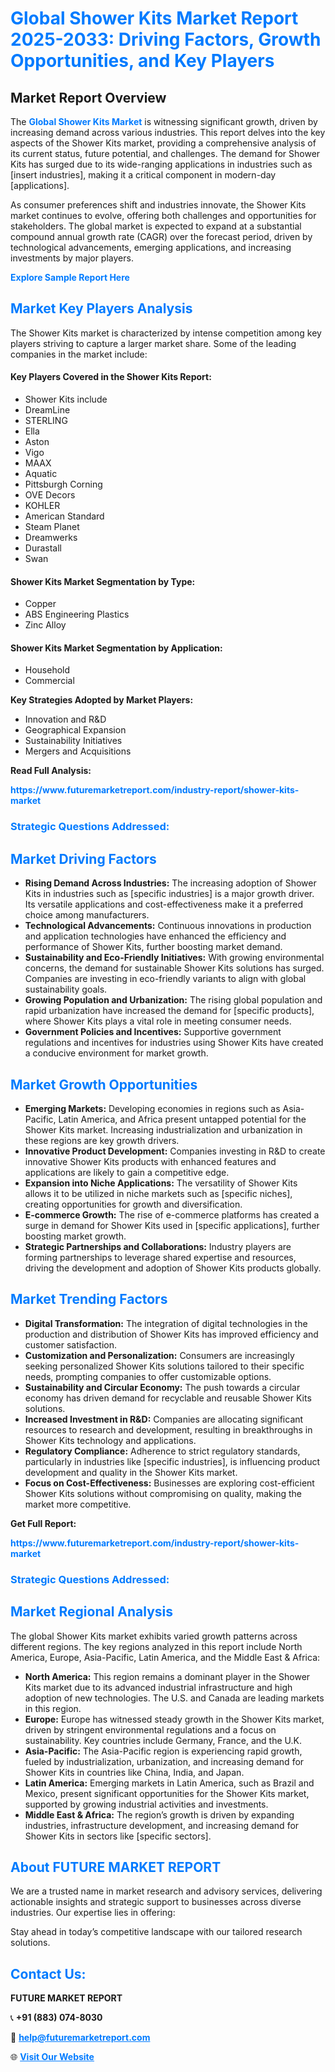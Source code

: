 <h1 style="color: #007BFF;">Global Shower Kits Market Report 2025-2033: Driving Factors, Growth Opportunities, and Key Players</h1>

<section id="overview">
<h2>Market Report Overview</h2>
<p>The <a href="https://www.futuremarketreport.com/industry-report/shower-kits-market" style="color: #007BFF; text-decoration: none;"><strong>Global Shower Kits Market</strong></a> is witnessing significant growth, driven by increasing demand across various industries. This report delves into the key aspects of the Shower Kits market, providing a comprehensive analysis of its current status, future potential, and challenges. The demand for Shower Kits has surged due to its wide-ranging applications in industries such as [insert industries], making it a critical component in modern-day [applications].</p>
<p>As consumer preferences shift and industries innovate, the Shower Kits market continues to evolve, offering both challenges and opportunities for stakeholders. The global market is expected to expand at a substantial compound annual growth rate (CAGR) over the forecast period, driven by technological advancements, emerging applications, and increasing investments by major players.</p>
</section>

<section id="overview">
<p><a href="https://www.futuremarketreport.com/request-sample/reportId=98696" style="color: #007BFF; text-decoration: none;"><strong>Explore Sample Report Here</strong></a></p>
</section>

<section id="key-players">
<h2 style="color: #007BFF;">Market Key Players Analysis</h2>
<p>The Shower Kits market is characterized by intense competition among key players striving to capture a larger market share. Some of the leading companies in the market include:</p>
<h4>Key Players Covered in the Shower Kits Report:</h4>
<ul><li>Shower Kits include</li><li>DreamLine</li><li>STERLING</li><li>Ella</li><li>Aston</li><li>Vigo</li><li>MAAX</li><li>Aquatic</li><li>Pittsburgh Corning</li><li>OVE Decors</li><li>KOHLER</li><li>American Standard</li><li>Steam Planet</li><li>Dreamwerks</li><li>Durastall</li><li>Swan</li></ul>
<h4>Shower Kits Market Segmentation by Type:</h4>
<ul><li>Copper</li><li>ABS Engineering Plastics</li><li>Zinc Alloy</li></ul>

<h4>Shower Kits Market Segmentation by Application:</h4>
<ul><li>Household</li><li>Commercial</li></ul>
<p><strong>Key Strategies Adopted by Market Players:</strong></p>
<ul>
<li>Innovation and R&D</li>
<li>Geographical Expansion</li>
<li>Sustainability Initiatives</li>
<li>Mergers and Acquisitions</li>
</ul>
</section>

<section>
<p><strong>Read Full Analysis: </strong></p><a href="https://www.futuremarketreport.com/industry-report/shower-kits-market" style="color: #007BFF; text-decoration: none;"><strong>https://www.futuremarketreport.com/industry-report/shower-kits-market</strong></a>
<h3 style="color: #007BFF;">Strategic Questions Addressed:</h3>
</section>

<section id="driving-factors">
<h2 style="color: #007BFF;">Market Driving Factors</h2>
<ul>
<li><strong>Rising Demand Across Industries:</strong> The increasing adoption of Shower Kits in industries such as [specific industries] is a major growth driver. Its versatile applications and cost-effectiveness make it a preferred choice among manufacturers.</li>
<li><strong>Technological Advancements:</strong> Continuous innovations in production and application technologies have enhanced the efficiency and performance of Shower Kits, further boosting market demand.</li>
<li><strong>Sustainability and Eco-Friendly Initiatives:</strong> With growing environmental concerns, the demand for sustainable Shower Kits solutions has surged. Companies are investing in eco-friendly variants to align with global sustainability goals.</li>
<li><strong>Growing Population and Urbanization:</strong> The rising global population and rapid urbanization have increased the demand for [specific products], where Shower Kits plays a vital role in meeting consumer needs.</li>
<li><strong>Government Policies and Incentives:</strong> Supportive government regulations and incentives for industries using Shower Kits have created a conducive environment for market growth.</li>
</ul>
</section>

<section id="growth-opportunities">
<h2 style="color: #007BFF;">Market Growth Opportunities</h2>
<ul>
<li><strong>Emerging Markets:</strong> Developing economies in regions such as Asia-Pacific, Latin America, and Africa present untapped potential for the Shower Kits market. Increasing industrialization and urbanization in these regions are key growth drivers.</li>
<li><strong>Innovative Product Development:</strong> Companies investing in R&D to create innovative Shower Kits products with enhanced features and applications are likely to gain a competitive edge.</li>
<li><strong>Expansion into Niche Applications:</strong> The versatility of Shower Kits allows it to be utilized in niche markets such as [specific niches], creating opportunities for growth and diversification.</li>
<li><strong>E-commerce Growth:</strong> The rise of e-commerce platforms has created a surge in demand for Shower Kits used in [specific applications], further boosting market growth.</li>
<li><strong>Strategic Partnerships and Collaborations:</strong> Industry players are forming partnerships to leverage shared expertise and resources, driving the development and adoption of Shower Kits products globally.</li>
</ul>
</section>

<section id="trending-factors">
<h2 style="color: #007BFF;">Market Trending Factors</h2>
<ul>
<li><strong>Digital Transformation:</strong> The integration of digital technologies in the production and distribution of Shower Kits has improved efficiency and customer satisfaction.</li>
<li><strong>Customization and Personalization:</strong> Consumers are increasingly seeking personalized Shower Kits solutions tailored to their specific needs, prompting companies to offer customizable options.</li>
<li><strong>Sustainability and Circular Economy:</strong> The push towards a circular economy has driven demand for recyclable and reusable Shower Kits solutions.</li>
<li><strong>Increased Investment in R&D:</strong> Companies are allocating significant resources to research and development, resulting in breakthroughs in Shower Kits technology and applications.</li>
<li><strong>Regulatory Compliance:</strong> Adherence to strict regulatory standards, particularly in industries like [specific industries], is influencing product development and quality in the Shower Kits market.</li>
<li><strong>Focus on Cost-Effectiveness:</strong> Businesses are exploring cost-efficient Shower Kits solutions without compromising on quality, making the market more competitive.</li>
</ul>
</section>

<section>
<p><strong>Get Full Report: </strong></p><a href="https://www.futuremarketreport.com/industry-report/shower-kits-market" style="color: #007BFF; text-decoration: none;"><strong>https://www.futuremarketreport.com/industry-report/shower-kits-market</strong></a>
<h3 style="color: #007BFF;">Strategic Questions Addressed:</h3>
</section>


<section id="regional-analysis">
<h2 style="color: #007BFF;">Market Regional Analysis</h2>
<p>The global Shower Kits market exhibits varied growth patterns across different regions. The key regions analyzed in this report include North America, Europe, Asia-Pacific, Latin America, and the Middle East & Africa:</p>
<ul>
<li><strong>North America:</strong> This region remains a dominant player in the Shower Kits market due to its advanced industrial infrastructure and high adoption of new technologies. The U.S. and Canada are leading markets in this region.</li>
<li><strong>Europe:</strong> Europe has witnessed steady growth in the Shower Kits market, driven by stringent environmental regulations and a focus on sustainability. Key countries include Germany, France, and the U.K.</li>
<li><strong>Asia-Pacific:</strong> The Asia-Pacific region is experiencing rapid growth, fueled by industrialization, urbanization, and increasing demand for Shower Kits in countries like China, India, and Japan.</li>
<li><strong>Latin America:</strong> Emerging markets in Latin America, such as Brazil and Mexico, present significant opportunities for the Shower Kits market, supported by growing industrial activities and investments.</li>
<li><strong>Middle East & Africa:</strong> The region’s growth is driven by expanding industries, infrastructure development, and increasing demand for Shower Kits in sectors like [specific sectors].</li>
</ul>
</section>

<footer>
<h2 style="color: #007BFF;">About FUTURE MARKET REPORT</h2>
<p>We are a trusted name in market research and advisory services, delivering actionable insights and strategic support to businesses across diverse industries. Our expertise lies in offering:</p>

<p>Stay ahead in today’s competitive landscape with our tailored research solutions.</p>

<h2 style="color: #007BFF;">Contact Us:</h2>
<p><strong>FUTURE MARKET REPORT</strong></p>
<p>📞 <strong>+91 (883) 074-8030</strong></p>
<p>📧 <strong><a href="mailto:help@futuremarketreport.com" style="color: #007BFF;">help@futuremarketreport.com</a></strong></p>
<p>🌐 <strong><a href="https://www.futuremarketreport.com/" style="color: #007BFF;">Visit Our Website</a></strong></p>
</footer>